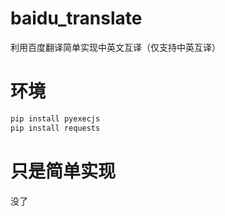 # baidu_translate
利用百度翻译简单实现中英文互译（仅支持中英互译）

# 环境
```python
pip install pyexecjs
pip install requests
```

# 只是简单实现
没了